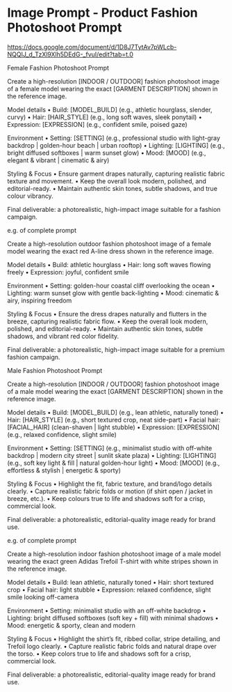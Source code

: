 # Image Prompt - Product Fashion Photoshoot Prompt

https://docs.google.com/document/d/1D8J7TytAv7pWLcb-NQQIJ_d_TzXl9Xlh5DEdG-_fvuI/edit?tab=t.0


Female Fashion Photoshoot Prompt 

Create a high-resolution [INDOOR / OUTDOOR] fashion photoshoot image
of a female model wearing the exact [GARMENT DESCRIPTION] shown in the reference image.

Model details
• Build: [MODEL_BUILD]   (e.g., athletic hourglass, slender, curvy)
• Hair:  [HAIR_STYLE]    (e.g., long soft waves, sleek ponytail)
• Expression: [EXPRESSION]  (e.g., confident smile, poised gaze)

Environment
• Setting: [SETTING]      (e.g., professional studio with light-gray backdrop | golden-hour beach | urban rooftop)
• Lighting: [LIGHTING]    (e.g., bright diffused softboxes | warm sunset glow)
• Mood: [MOOD]            (e.g., elegant & vibrant | cinematic & airy)

Styling & Focus
• Ensure garment drapes naturally, capturing realistic fabric texture and movement.
• Keep the overall look modern, polished, and editorial-ready.
• Maintain authentic skin tones, subtle shadows, and true colour vibrancy.

Final deliverable: a photorealistic, high-impact image suitable for a fashion campaign.



e.g. of complete prompt

Create a high-resolution outdoor fashion photoshoot image
of a female model wearing the exact red A-line dress shown in the reference image.

Model details
• Build: athletic hourglass
• Hair: long soft waves flowing freely
• Expression: joyful, confident smile

Environment
• Setting: golden-hour coastal cliff overlooking the ocean
• Lighting: warm sunset glow with gentle back-lighting
• Mood: cinematic & airy, inspiring freedom

Styling & Focus
• Ensure the dress drapes naturally and flutters in the breeze, capturing realistic fabric flow.
• Keep the overall look modern, polished, and editorial-ready.
• Maintain authentic skin tones, subtle shadows, and vibrant red color fidelity.

Final deliverable: a photorealistic, high-impact image suitable for a premium fashion campaign.






Male Fashion Photoshoot Prompt

Create a high-resolution [INDOOR / OUTDOOR] fashion photoshoot image
of a male model wearing the exact [GARMENT DESCRIPTION] shown in the reference image.

Model details
• Build: [MODEL_BUILD]    (e.g., lean athletic, naturally toned)
• Hair:  [HAIR_STYLE]     (e.g., short textured crop, neat side-part)
• Facial hair: [FACIAL_HAIR]  (clean-shaven | light stubble)
• Expression: [EXPRESSION] (e.g., relaxed confidence, slight smile)

Environment
• Setting: [SETTING]      (e.g., minimalist studio with off-white backdrop | modern city street | sunlit skate plaza)
• Lighting: [LIGHTING]    (e.g., soft key light & fill | natural golden-hour light)
• Mood: [MOOD]            (e.g., effortless & stylish | energetic & sporty)

Styling & Focus
• Highlight the fit, fabric texture, and brand/logo details clearly.
• Capture realistic fabric folds or motion (if shirt open / jacket in breeze, etc.).
• Keep colours true to life and shadows soft for a crisp, commercial look.

Final deliverable: a photorealistic, editorial-quality image ready for brand use.




e.g. of complete prompt

Create a high-resolution indoor fashion photoshoot image
of a male model wearing the exact green Adidas Trefoil T-shirt with white stripes shown in the reference image.

Model details
• Build: lean athletic, naturally toned
• Hair: short textured crop
• Facial hair: light stubble
• Expression: relaxed confidence, slight smile looking off-camera

Environment
• Setting: minimalist studio with an off-white backdrop
• Lighting: bright diffused softboxes (soft key + fill) with minimal shadows
• Mood: energetic & sporty, clean and modern

Styling & Focus
• Highlight the shirt’s fit, ribbed collar, stripe detailing, and Trefoil logo clearly.
• Capture realistic fabric folds and natural drape over the torso.
• Keep colors true to life and shadows soft for a crisp, commercial look.

Final deliverable: a photorealistic, editorial-quality image ready for brand use.



